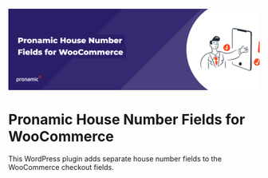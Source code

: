 <p align="center"><img src="assets/github-banner.png" alt=""></p>

# Pronamic House Number Fields for WooCommerce

This WordPress plugin adds separate house number fields to the WooCommerce checkout fields.
